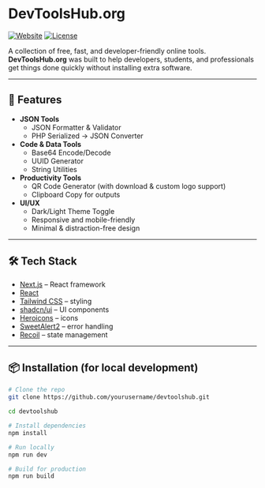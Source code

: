 # DevToolsHub.org

[![Website](https://img.shields.io/badge/website-devtoolshub.org-blue)](https://www.devtoolshub.org/)
[![License](https://img.shields.io/badge/license-MIT-green)](#license)

A collection of free, fast, and developer-friendly online tools.  
**DevToolsHub.org** was built to help developers, students, and professionals get things done quickly without installing extra software.

---

## 🚀 Features

- **JSON Tools**
  - JSON Formatter & Validator
  - PHP Serialized → JSON Converter
- **Code & Data Tools**
  - Base64 Encode/Decode
  - UUID Generator
  - String Utilities
- **Productivity Tools**
  - QR Code Generator (with download & custom logo support)
  - Clipboard Copy for outputs
- **UI/UX**
  - Dark/Light Theme Toggle
  - Responsive and mobile-friendly
  - Minimal & distraction-free design

---

## 🛠️ Tech Stack

- [Next.js](https://nextjs.org/) – React framework
- [React](https://react.dev/)
- [Tailwind CSS](https://tailwindcss.com/) – styling
- [shadcn/ui](https://ui.shadcn.com/) – UI components
- [Heroicons](https://heroicons.com/) – icons
- [SweetAlert2](https://sweetalert2.github.io/) – error handling
- [Recoil](https://recoiljs.org/) – state management

---

## 📦 Installation (for local development)

```bash
# Clone the repo
git clone https://github.com/yourusername/devtoolshub.git

cd devtoolshub

# Install dependencies
npm install

# Run locally
npm run dev

# Build for production
npm run build
